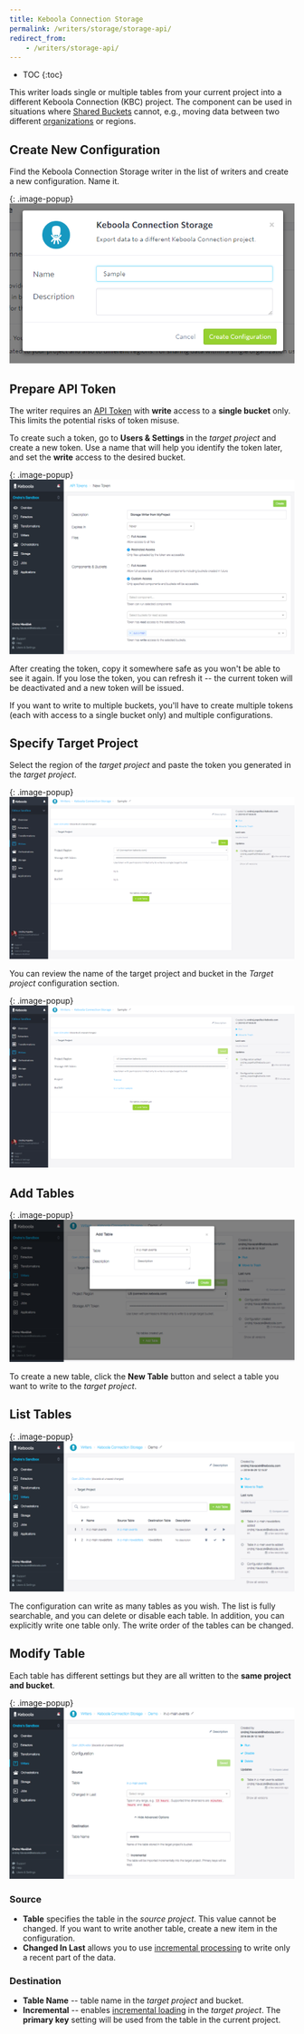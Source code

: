 ```yaml
---
title: Keboola Connection Storage
permalink: /writers/storage/storage-api/
redirect_from:
    - /writers/storage-api/
---
```


* TOC
{:toc}

This writer loads single or multiple tables from your current project into a different Keboola Connection (KBC) project.
The component can be used in situations where [Shared Buckets](/storage-api/buckets/sharing/)
cannot, e.g., moving data between two different [organizations](/management/organization) or regions.

## Create New Configuration
Find the Keboola Connection Storage writer in the list of writers and create a new configuration. Name it.

{: .image-popup}
![Screenshot - Create configuration](/writers/storage/storage-api/create-configuration.png)

## Prepare API Token
The writer requires an [API Token](/management/project/tokens/) with **write** access to a **single bucket** only. 
This limits the potential risks of token misuse.

To create such a token, go to **Users & Settings** in the *target project* and create a new token. Use a name that will
help you identify the token later, and set the **write** access to the desired bucket.

{: .image-popup}
![Screenshot - Create API Token](/writers/storage/storage-api/create-token.png)

After creating the token, copy it somewhere safe as you won't be able to see it again. If you lose the token,
you can refresh it -- the current token will be deactivated and a new token will be issued.

If you want to write to multiple buckets, you'll have to create multiple tokens (each with access to a single bucket only)
and multiple configurations.

## Specify Target Project
Select the region of the *target project* and paste the token you generated in the *target project*.

{: .image-popup}
![Screenshot - Target Project](/writers/storage/storage-api/target-project-1.png)

You can review the name of the target project and bucket in the *Target project* configuration section.

{: .image-popup}
![Screenshot - Target Project](/writers/storage/storage-api/target-project-2.png)

## Add Tables

{: .image-popup}
![Screenshot - Create table](/writers/storage/storage-api/add-tables.png)

To create a new table, click the **New Table** button and select a table you want to write to the *target project*.

## List Tables

{: .image-popup}
![Screenshot - List tables](/writers/storage/storage-api/list-tables.png)

The configuration can write as many tables as you wish.
The list is fully searchable, and you can delete or disable each table. In addition, you can explicitly write one table
only. The write order of the tables can be changed.

## Modify Table

Each table has different settings but they are all written to the **same project and bucket**.

{: .image-popup}
![Screenshot - List tables](/writers/storage/storage-api/configuration.png)

### Source
- **Table** specifies the table in the *source project*. This value cannot be changed. If you want to write another table,
create a new item in the configuration.
- **Changed In Last** allows you to use [incremental processing](/storage/tables/#incremental-processing) to write only a recent part of the data.

### Destination
- **Table Name** -- table name in the *target project* and bucket.
- **Incremental** -- enables [incremental loading](/storage/tables/#incremental-loading) in the *target project*.
The **primary key** setting will be used from the table in the current project.
